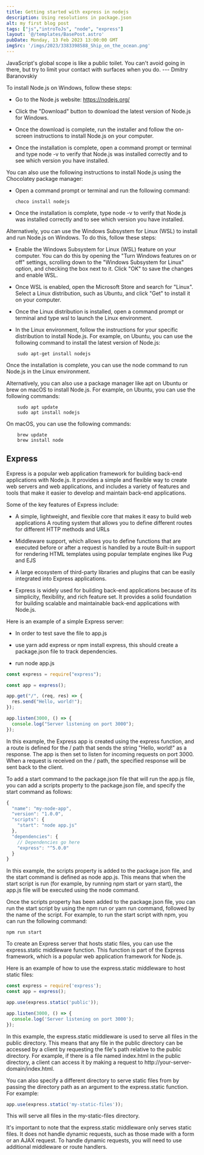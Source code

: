 ```yaml
---
title: Getting started with express in nodejs
description: Using resolutions in package.json
alt: my first blog post
tags: ["js","introToJs", "node", "express"]
layout: '@/templates/BasePost.astro'
pubDate: Monday, 13 Feb 2023 13:00:00 GMT
imgSrc: '/imgs/2023/3383398588_Ship_on_the_ocean.png'
---
```


JavaScript's global scope is like a public toilet. You can't avoid going
in there, but try to limit your contact with surfaces when you do. --- Dmitry Baranovskiy

To install Node.js on Windows, follow these steps:

-   Go to the Node.js website: https://nodejs.org/

-   Click the \"Download\" button to download the latest version of
    Node.js for Windows.

-   Once the download is complete, run the installer and follow the
    on-screen instructions to install Node.js on your computer.

-   Once the installation is complete, open a command prompt or terminal
    and type node -v to verify that Node.js was installed correctly and
    to see which version you have installed.

You can also use the following instructions to install Node.js using the
Chocolatey package manager:

-   Open a command prompt or terminal and run the following command:

        choco install nodejs

-   Once the installation is complete, type node -v to verify that
    Node.js was installed correctly and to see which version you have
    installed.

Alternatively, you can use the Windows Subsystem for Linux (WSL) to
install and run Node.js on Windows. To do this, follow these steps:

-   Enable the Windows Subsystem for Linux (WSL) feature on your
    computer. You can do this by opening the \"Turn Windows features on
    or off\" settings, scrolling down to the \"Windows Subsystem for
    Linux\" option, and checking the box next to it. Click \"OK\" to
    save the changes and enable WSL.

-   Once WSL is enabled, open the Microsoft Store and search for
    \"Linux\". Select a Linux distribution, such as Ubuntu, and click
    \"Get\" to install it on your computer.

-   Once the Linux distribution is installed, open a command prompt or
    terminal and type wsl to launch the Linux environment.

-   In the Linux environment, follow the instructions for your specific
    distribution to install Node.js. For example, on Ubuntu, you can use
    the following command to install the latest version of Node.js:

```
    sudo apt-get install nodejs
```

Once the installation is complete, you can use the node command to run
Node.js in the Linux environment.

Alternatively, you can also use a package manager like apt on Ubuntu or
brew on macOS to install Node.js. For example, on Ubuntu, you can use
the following commands:
```
    sudo apt update
    sudo apt install nodejs
```

On macOS, you can use the following commands:
```
    brew update
    brew install node
```


## Express

Express is a popular web application framework for building back-end
applications with Node.js. It provides a simple and flexible way to
create web servers and web applications, and includes a variety of
features and tools that make it easier to develop and maintain back-end
applications.

Some of the key features of Express include:

-   A simple, lightweight, and flexible core that makes it easy to build
    web applications A routing system that allows you to define
    different routes for different HTTP methods and URLs

-   Middleware support, which allows you to define functions that are
    executed before or after a request is handled by a route Built-in
    support for rendering HTML templates using popular template engines
    like Pug and EJS

-   A large ecosystem of third-party libraries and plugins that can be
    easily integrated into Express applications.

-   Express is widely used for building back-end applications because of
    its simplicity, flexibility, and rich feature set. It provides a
    solid foundation for building scalable and maintainable back-end
    applications with Node.js.

Here is an example of a simple Express server:

-   In order to test save the file to app.js

-   use yarn add express or npm install express, this should create a
    package.json file to track dependencies.

-   run node app.js

```javascript
const express = require("express");

const app = express();

app.get("/", (req, res) => {
  res.send("Hello, world!");
});

app.listen(3000, () => {
  console.log("Server listening on port 3000");
});
```

In this example, the Express app is created using the express function,
and a route is defined for the / path that sends the string \"Hello,
world!\" as a response. The app is then set to listen for incoming
requests on port 3000. When a request is received on the / path, the
specified response will be sent back to the client.

To add a start command to the package.json file that will run the app.js
file, you can add a scripts property to the package.json file, and
specify the start command as follows:

```javascript
{
  "name": "my-node-app",
  "version": "1.0.0",
  "scripts": {
    "start": "node app.js"
  },
  "dependencies": {
    // Dependencies go here
    "express": "^5.0.0"
  }
}
```

In this example, the scripts property is added to the package.json file,
and the start command is defined as node app.js. This means that when
the start script is run (for example, by running npm start or yarn
start), the app.js file will be executed using the node command.

Once the scripts property has been added to the package.json file, you
can run the start script by using the npm run or yarn run command,
followed by the name of the script. For example, to run the start script
with npm, you can run the following command:

    npm run start

To create an Express server that hosts static files, you can use the
express.static middleware function. This function is part of the Express
framework, which is a popular web application framework for Node.js.

Here is an example of how to use the express.static middleware to host
static files:

```javascript
const express = require('express');
const app = express();

app.use(express.static('public'));

app.listen(3000, () => {
  console.log('Server listening on port 3000');
});
```

In this example, the express.static middleware is used to serve all
files in the public directory. This means that any file in the public
directory can be accessed by a client by requesting the file's path
relative to the public directory. For example, if there is a file named
index.html in the public directory, a client can access it by making a
request to http://your-server-domain/index.html.

You can also specify a different directory to serve static files from by
passing the directory path as an argument to the express.static
function. For example:

```javascript
app.use(express.static('my-static-files'));
```

This will serve all files in the my-static-files directory.

It's important to note that the express.static middleware only serves
static files. It does not handle dynamic requests, such as those made
with a form or an AJAX request. To handle dynamic requests, you will
need to use additional middleware or route handlers.
